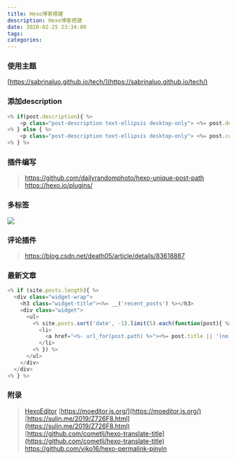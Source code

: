 ```yaml
---
title: Hexo博客搭建
description: Hexo博客搭建
date: 2020-02-25 23:34:09
tags:
categories:
---
```


### 使用主题

[https://sabrinaluo.github.io/tech/](https://sabrinaluo.github.io/tech/)

### 添加description

```js
<% if(post.description){ %>
    <p class="post-description text-ellipsis desktop-only"> <%= post.description %> </p>
<% } else { %>
    <p class="post-description text-ellipsis desktop-only"> <%= post.content.replace(/<[^>]*>/ig, ' ').substr(0, 50) %> </p>
<% } %>
```

### 插件编写
> https://github.com/dailyrandomphoto/hexo-unique-post-path
> https://hexo.io/plugins/

### 多标签
![](/2020_02_25_hexo-bo-ke-da-jian/20200226125747239.png)

### 评论插件
> https://blog.csdn.net/death05/article/details/83618887

### 最新文章
```js
<% if (site.posts.length){ %>
  <div class="widget-wrap">
    <h3 class="widget-title"><%= __('recent_posts') %></h3>
    <div class="widget">
      <ul>
        <% site.posts.sort('date', -1).limit(5).each(function(post){ %>
          <li>
            <a href="<%- url_for(post.path) %>"><%= post.title || '(no title)' %></a>
          </li>
        <% }) %>
      </ul>
    </div>
  </div>
<% } %>
```
### 附录
>[HexoEditor](https://github.com/zhuzhuyule/HexoEditor)
>[https://moeditor.js.org/](https://moeditor.js.org/)
>[https://sulin.me/2019/Z726F8.html](https://sulin.me/2019/Z726F8.html)
>[https://github.com/cometlj/hexo-translate-title](https://github.com/cometlj/hexo-translate-title)
>https://github.com/viko16/hexo-permalink-pinyin
